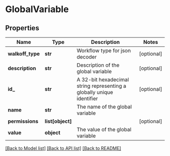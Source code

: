# GlobalVariable

## Properties
Name | Type | Description | Notes
------------ | ------------- | ------------- | -------------
**walkoff_type** | **str** | Workflow type for json decoder | [optional] 
**description** | **str** | Description of the global variable | [optional] 
**id_** | **str** | A 32-bit hexadecimal string representing a globally unique identifier | [optional] 
**name** | **str** | The name of the global variable | 
**permissions** | **list[object]** |  | [optional] 
**value** | **object** | The value of the global variable | 

[[Back to Model list]](../README.md#documentation-for-models) [[Back to API list]](../README.md#documentation-for-api-endpoints) [[Back to README]](../README.md)


